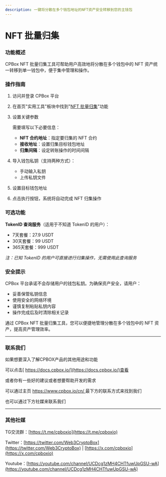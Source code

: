 ```yaml
---
description: 一键将分散在多个钱包地址的NFT资产安全转移到您的主钱包
---
```


# NFT 批量归集

### 功能概述

CPBox NFT 批量归集工具可帮助用户高效地将分散在多个钱包中的 NFT 资产统一转移到单一钱包中，便于集中管理和操作。

### 操作指南

1. 访问并登录 CPBox 平台
2. 在首页"实用工具"板块中找到"[NFT 批量归集](https://www.cpbox.io/cn/batch/collection-nft)"功能
3.  设置关键参数

    需要填写以下必要信息：

    * **NFT 合约地址**：指定要归集的 NFT 合约
    * **接收地址**：设置归集目标钱包地址
    * **归集间隔**：设定转账操作的时间间隔
4. 导入钱包私钥（支持两种方式）：
   * 手动输入私钥
   * 上传私钥文件
5. 设置目标钱包地址
6. 点击执行按钮，系统将自动完成 NFT 归集操作

### 可选功能

**TokenID 查询服务**（适用于不知道 TokenID 的用户）：

* 7天套餐：27.9 USDT
* 30天套餐：99 USDT
* 365天套餐：999 USDT

_注：已知 TokenID 的用户可直接进行归集操作，无需使用此查询服务_

### 安全提示

CPBox 平台承诺不会存储用户的钱包私钥。为确保资产安全，请用户：

* 妥善保管私钥信息
* 使用安全的网络环境
* 谨慎复制粘贴私钥内容
* 操作完成后及时清除相关记录

通过 CPBox NFT 批量归集工具，您可以便捷地管理分散在多个钱包中的 NFT 资产，提高资产管理效率。

***

### 联系我们

如果想要深入了解CPBOX产品的其他用途和功能

可以点击[ https://docs.cpbox.io/](https://docs.cpbox.io/)查看

或者你有一些好的建议或者想要帮助开发的需求

可以通过主页 [https://www.cpbox.io/cn/ ](https://www.cpbox.io/cn/)最下方的联系方式来找到我们

也可以通过下方社媒来联系我们

***

### 其他社媒

TG交流群：[https://t.me/cpboxio](https://t.me/cpboxio)

Twitter：[https://twitter.com/Web3CryptoBox](https://twitter.com/Web3CryptoBox) | [https://x.com/cpboxio](https://x.com/cpboxio)

Youtube：[https://youtube.com/channel/UCDcg1zMH4CHTfuwUpGSU-wA](https://youtube.com/channel/UCDcg1zMH4CHTfuwUpGSU-wA)
